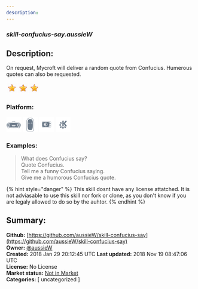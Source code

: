 ```yaml
---
description: 
---
```


### _skill-confucius-say.aussieW_  
## Description:  
On request, Mycroft will deliver a random quote from Confucius. Humerous quotes can also be requested.  
  
![](../.gitbook/assets/star.png)![](../.gitbook/assets/star.png)![](../.gitbook/assets/star.png)  
  
### Platform:  
 ![Mark I](../.gitbook/assets/mark-1-icon.png)  ![Mark II](../.gitbook/assets/mark-2-icon.png)  ![Picroft](../.gitbook/assets/picroft-icon.png)  ![plasmoid](../.gitbook/assets/kde.png)   
### Examples:  
> What does Confucius say?  
> Quote Confucius.  
> Tell me a funny Confucius saying.  
> Give me a humorous Confucius quote.  
  
{% hint style="danger" %}
This skill dosnt have any license attatched. It is not adviasable to use this skill nor fork or clone, as you don't know if you are legaly allowed to do so by the auhtor.
{% endhint %}
  
## Summary:  
**Github:** [https://github.com/aussieW/skill-confucius-say](https://github.com/aussieW/skill-confucius-say)  
**Owner:** [@aussieW](https://github.com/aussieW)  
**Created:** 2018 Jan 29 20:12:45 UTC  **Last updated:** 2018 Nov 19 08:47:06 UTC  
**License:** No License  
**Market status:** [Not in Market](https://market.mycroft.ai/skill/)  
**Categories:** [ uncategorized ]   
